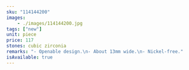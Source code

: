```yaml
---
sku: "114144200"
images:
    - ./images/114144200.jpg
tags: ["new"]
unit: piece
price: 117
stones: cubic zirconia
remarks: "- Openable design.\n- About 13mm wide.\n- Nickel-free."
isAvailable: true
---
```

